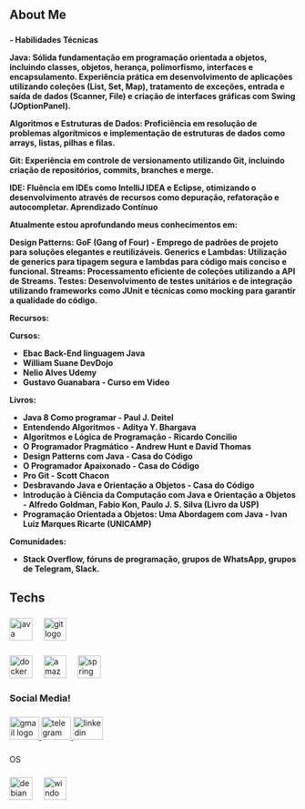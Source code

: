 <h2 align="left">About Me</h2>

###

<h4 align="left">- 
Habilidades Técnicas

Java: Sólida fundamentação em programação orientada a objetos, incluindo classes, objetos, herança, polimorfismo, interfaces e encapsulamento. Experiência prática em desenvolvimento de aplicações utilizando coleções (List, Set, Map), tratamento de exceções, entrada e saída de dados (Scanner, File) e criação de interfaces gráficas com Swing (JOptionPanel).


Algoritmos e Estruturas de Dados: Proficiência em resolução de problemas algorítmicos e implementação de estruturas de dados como arrays, listas, pilhas e filas.


Git: Experiência em controle de versionamento utilizando Git, incluindo criação de repositórios, commits, branches e merge.


IDE: Fluência em IDEs como IntelliJ IDEA e Eclipse, otimizando o desenvolvimento através de recursos como depuração, refatoração e autocompletar.
Aprendizado Contínuo

  
Atualmente estou aprofundando meus conhecimentos em:

Design Patterns: GoF (Gang of Four) - Emprego de padrões de projeto para soluções elegantes e reutilizáveis.
Generics e Lambdas: Utilização de generics para tipagem segura e lambdas para código mais conciso e funcional.
Streams: Processamento eficiente de coleções utilizando a API de Streams.
Testes: Desenvolvimento de testes unitários e de integração utilizando frameworks como JUnit e técnicas como mocking para garantir a qualidade do código.

Recursos:

Cursos:
- Ebac Back-End linguagem Java
- William Suane DevDojo
- Nelio Alves Udemy
- Gustavo Guanabara - Curso em Video

Livros:

- Java 8 Como programar - Paul J. Deitel
- Entendendo Algoritmos - Aditya Y. Bhargava
- Algoritmos e Lógica de Programação - Ricardo Concilio
- O Programador Pragmático - Andrew Hunt e David Thomas
- Design Patterns com Java - Casa do Código
- O Programador Apaixonado - Casa do Código
- Pro Git - Scott Chacon
- Desbravando Java e Orientação a Objetos - Casa do Código
- Introdução à Ciência da Computação com Java e Orientação a Objetos - Alfredo Goldman, Fabio Kon, Paulo J. S. Silva (Livro da USP)
- Programação Orientada a Objetos: Uma Abordagem com Java - Ivan Luiz Marques Ricarte (UNICAMP)

Comunidades:
-  Stack Overflow, fóruns de programação, grupos de WhatsApp, grupos de Telegram, Slack.

</h4>

###

<h2 align="left">Techs</h2>

###

<div align="left">
  <img src="https://skillicons.dev/icons?i=java" height="40" alt="java logo"  />
  <img width="12" />
  <img src="https://img.shields.io/badge/Git-F05032?logo=git&logoColor=white&style=for-the-badge" height="40" alt="git logo"  />
</div>

###

<div align="left">
  <img src="https://cdn.jsdelivr.net/gh/devicons/devicon/icons/docker/docker-original.svg" height="40" alt="docker logo"  />
  <img width="12" />
  <img src="https://skillicons.dev/icons?i=aws" height="40" alt="amazonwebservices logo"  />
  <img width="12" />
  <img src="https://skillicons.dev/icons?i=spring" height="40" alt="spring logo"  />
</div>

###

<h3 align="left">Social Media!</h3>

###

<div align="left">
  <a href="llpti2024@gmail.com" target="_blank">
    <img src="https://raw.githubusercontent.com/maurodesouza/profile-readme-generator/master/src/assets/icons/social/gmail/default.svg" width="52" height="40" alt="gmail logo"  />
  </a>
  <a href="https://t.me/Stronk1304" target="_blank">
    <img src="https://raw.githubusercontent.com/maurodesouza/profile-readme-generator/master/src/assets/icons/social/telegram/default.svg" width="52" height="40" alt="telegram logo"  />
  </a>
  <a href="www.linkedin.com/in/llpti" target="_blank">
    <img src="https://raw.githubusercontent.com/maurodesouza/profile-readme-generator/master/src/assets/icons/social/linkedin/default.svg" width="52" height="40" alt="linkedin logo"  />
  </a>
</div>

###

<p align="left">OS</p>

###

<div align="left">
  <img src="https://cdn.jsdelivr.net/gh/devicons/devicon/icons/debian/debian-original.svg" height="40" alt="debian logo"  />
  <img width="12" />
  <img src="https://cdn.jsdelivr.net/gh/devicons/devicon/icons/windows8/windows8-original.svg" height="40" alt="windows8 logo"  />
</div>

###
